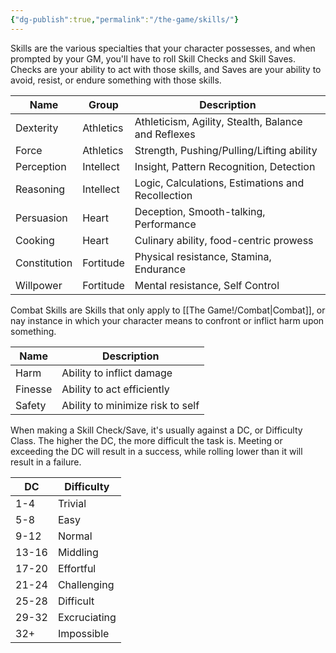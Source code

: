 ```yaml
---
{"dg-publish":true,"permalink":"/the-game/skills/"}
---
```



Skills are the various specialties that your character possesses, and when prompted by your GM, you'll have to roll  Skill Checks and Skill Saves. Checks are your ability to act with those skills, and Saves are your ability to avoid, resist, or endure something with those skills. 

| Name         | Group     | Description                                         |
| ------------ | --------- | --------------------------------------------------- |
| Dexterity    | Athletics | Athleticism, Agility, Stealth, Balance and Reflexes |
| Force        | Athletics | Strength, Pushing/Pulling/Lifting ability           |
| Perception   | Intellect | Insight, Pattern Recognition, Detection             |
| Reasoning    | Intellect | Logic, Calculations, Estimations and Recollection   |
| Persuasion   | Heart     | Deception, Smooth-talking, Performance              |
| Cooking      | Heart     | Culinary ability, food-centric prowess              |
| Constitution | Fortitude | Physical resistance, Stamina, Endurance             |
| Willpower    | Fortitude | Mental resistance, Self Control                     |

Combat Skills are Skills that only apply to [[The Game!/Combat\|Combat]], or nay instance in which your character means to confront or inflict harm upon something.

| Name    | Description                      |
| ------- | -------------------------------- |
| Harm    | Ability to inflict damage        |
| Finesse | Ability to act efficiently       |
| Safety  | Ability to minimize risk to self |

When making a Skill Check/Save, it's usually against a DC, or Difficulty Class. The higher the DC, the more difficult the task is. Meeting or exceeding the DC will result in a success, while rolling lower than it will result in a failure. 

| DC    | Difficulty   |
| ----- | ------------ |
| 1-4   | Trivial      |
| 5-8   | Easy         |
| 9-12  | Normal       |
| 13-16 | Middling     |
| 17-20 | Effortful    |
| 21-24 | Challenging  |
| 25-28 | Difficult    |
| 29-32 | Excruciating |
| 32+   | Impossible   |

